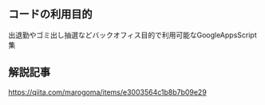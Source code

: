 ## コードの利用目的
出退勤やゴミ出し抽選などバックオフィス目的で利用可能なGoogleAppsScript集

## 解説記事
https://qiita.com/marogoma/items/e3003564c1b8b7b09e29
